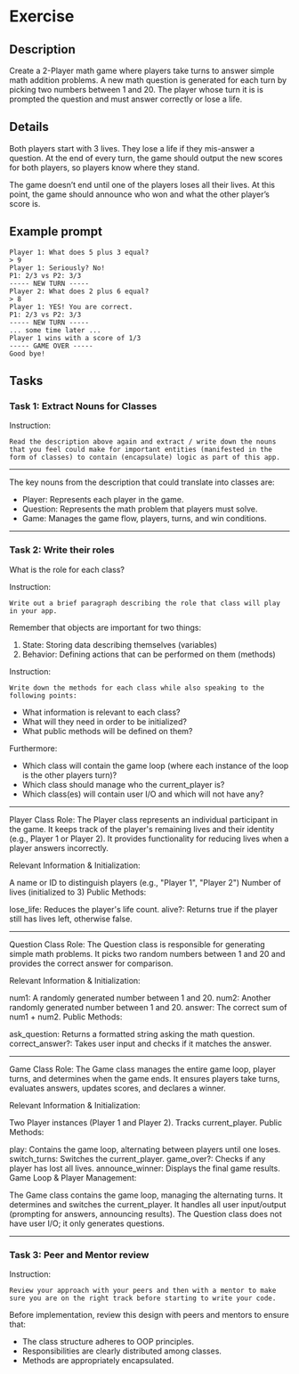 # Exercise

## Description

Create a 2-Player math game where players take turns to answer simple math addition problems. A new math question is generated for each turn by picking two numbers between 1 and 20. The player whose turn it is is prompted the question and must answer correctly or lose a life.

## Details

Both players start with 3 lives. They lose a life if they mis-answer a question. At the end of every turn, the game should output the new scores for both players, so players know where they stand.

The game doesn’t end until one of the players loses all their lives. At this point, the game should announce who won and what the other player’s score is.

## Example prompt

```text
Player 1: What does 5 plus 3 equal?
> 9
Player 1: Seriously? No!
P1: 2/3 vs P2: 3/3
----- NEW TURN -----
Player 2: What does 2 plus 6 equal?
> 8
Player 1: YES! You are correct.
P1: 2/3 vs P2: 3/3
----- NEW TURN -----
... some time later ...
Player 1 wins with a score of 1/3
----- GAME OVER -----
Good bye!
```

## Tasks

### Task 1: Extract Nouns for Classes

Instruction:

```text
Read the description above again and extract / write down the nouns that you feel could make for important entities (manifested in the form of classes) to contain (encapsulate) logic as part of this app.
```

---

The key nouns from the description that could translate into classes are:

- Player: Represents each player in the game.
- Question: Represents the math problem that players must solve.
- Game: Manages the game flow, players, turns, and win conditions.

---

### Task 2: Write their roles

What is the role for each class?

Instruction:

```text
Write out a brief paragraph describing the role that class will play in your app.
```

Remember that objects are important for two things:

1. State: Storing data describing themselves (variables)
2. Behavior: Defining actions that can be performed on them (methods)

Instruction:

```text
Write down the methods for each class while also speaking to the following points:
```

- What information is relevant to each class?
- What will they need in order to be initialized?
- What public methods will be defined on them?

Furthermore:

- Which class will contain the game loop (where each instance of the loop is the other players turn)?
- Which class should manage who the current_player is?
- Which class(es) will contain user I/O and which will not have any?

---

Player Class
Role:
The Player class represents an individual participant in the game. It keeps track of the player's remaining lives and their identity (e.g., Player 1 or Player 2). It provides functionality for reducing lives when a player answers incorrectly.

Relevant Information & Initialization:

A name or ID to distinguish players (e.g., "Player 1", "Player 2")
Number of lives (initialized to 3)
Public Methods:

lose_life: Reduces the player's life count.
alive?: Returns true if the player still has lives left, otherwise false.

---

Question Class
Role:
The Question class is responsible for generating simple math problems. It picks two random numbers between 1 and 20 and provides the correct answer for comparison.

Relevant Information & Initialization:

num1: A randomly generated number between 1 and 20.
num2: Another randomly generated number between 1 and 20.
answer: The correct sum of num1 + num2.
Public Methods:

ask_question: Returns a formatted string asking the math question.
correct_answer?: Takes user input and checks if it matches the answer.

---

Game Class
Role:
The Game class manages the entire game loop, player turns, and determines when the game ends. It ensures players take turns, evaluates answers, updates scores, and declares a winner.

Relevant Information & Initialization:

Two Player instances (Player 1 and Player 2).
Tracks current_player.
Public Methods:

play: Contains the game loop, alternating between players until one loses.
switch_turns: Switches the current_player.
game_over?: Checks if any player has lost all lives.
announce_winner: Displays the final game results.
Game Loop & Player Management:

The Game class contains the game loop, managing the alternating turns.
It determines and switches the current_player.
It handles all user input/output (prompting for answers, announcing results).
The Question class does not have user I/O; it only generates questions.

---

### Task 3: Peer and Mentor review

Instruction:

```text
Review your approach with your peers and then with a mentor to make sure you are on the right track before starting to write your code.
```

Before implementation, review this design with peers and mentors to ensure that:

- The class structure adheres to OOP principles.
- Responsibilities are clearly distributed among classes.
- Methods are appropriately encapsulated.
